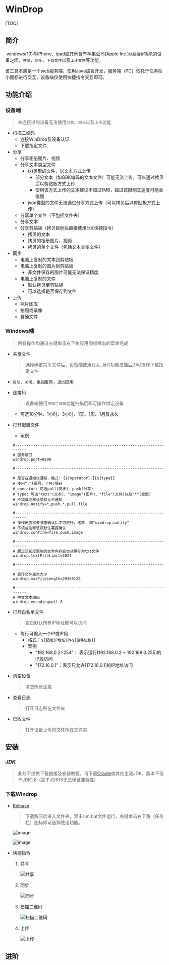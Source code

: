 # WinDrop

[TOC]

## 简介

​		windows(10)与iPhone、ipad或其他含有苹果公司(Apple Inc.)`快捷指令`功能的设备之间，`共享`、`同步`、`下载文件`以及`上传文件`等功能。

​		该工具本质是一个web服务端，使用Java语言开发，服务端（PC）依托于任务栏小图标进行交互，设备端仅使用快捷指令交互即可。

## 功能介绍

### 设备端

> 未连接过的设备无法使用`分享`、`同步`以及`上传`功能

- 扫描二维码
  - 连接WinDrop及设备认证
  - 下载指定文件
- 分享
  - 分享相册图片、视频
  - 分享文本类型文件
    - txt类型的文件，以文本方式上传
      - 部分文本（如GBK编码的文本文件）可能无法上传，可以通过拷贝后以剪贴板方式上传
      - 使用该方式上传的文本建议不超过1MB，超过该限制其速度可能会很慢
    - json类型的文件无法通过分享方式上传（可以拷贝后以剪贴板方式上传）
  - 分享单个文件（不包括文件夹）
  - 分享文本
  - 分享剪贴板（拷贝目标后直接使用`分享`快捷指令）
    - 拷贝的文本
    - 拷贝的相册图片、视频
    - 拷贝的单个文件（包括文本类型文件）
- 同步
  - 电脑上复制的文本到剪贴板
  - 电脑上复制的图片到剪贴板
    - 非文件保存的图片可能无法保证精度
  - 电脑上复制的文件
    - 默认拷贝至剪贴板
    - 可以选择是否保存到文件
- 上传
  - 照片图库
  - 拍照或录像
  - 普通文件

### Windows端

> 所有操作均通过右键单击右下角应用图标唤出的菜单完成

- 共享文件

  >  选择确定共享文件后，设备端使用`扫描二维码`功能扫描后即可操作下载指定文件

- `启动`、`关闭`、`重启`服务，`退出`应用

- 连接码

  > 设备端使用`扫描二维码`功能扫描后即可操作绑定设备

  - 可选10分钟、1小时、3小时、1天、1周、1月及永久

- 打开配置文件

  - 示例

  ```properties
  #------------------------------------------------------------------------
  # 服务端口
  windrop.port=8898
  
  #------------------------------------------------------------------------
  # 是否在通知栏通知，格式: [${operator}.][${type}]
  # 使用","(逗号，半角)隔开
  # operator: 可选pull(同步)、push(分享)
  # type: 可选"text"(文本)、"image"(图片)、"file"(文件)以及"*"(全部)
  # 不填或注释该项默认不通知
  windrop.notify=*,push.*,pull.file
  
  #------------------------------------------------------------------------
  # 操作是否需要弹窗确认后才可进行，格式: 同"windrop.notify"
  # 不填或注释该项默认需要确认
  windrop.confirm=file,push.image
  
  #------------------------------------------------------------------------
  # 超过该长度限制的文本内容会自动保存为txt文件
  windrop.textFileLimit=2021
  
  #------------------------------------------------------------------------
  # 直传文件最大大小
  windrop.maxFileLength=29360128
  
  #------------------------------------------------------------------------
  # 中文文本编码
  windrop.encoding=utf-8
  ```

- 打开白名单文件

  > 空白默认所有IP地址都可以访问

  - 每行可输入一个IP或IP段
    - 格式：`${起始IP地址}`[**>**`${偏移位数}`]
    - 案例
      - "192.168.0.2>254"： 表示运行[192.168.0.2 ~ 192.168.0.255]的IP段访问
      - "172.16.0.1"：表示只允许[172.16.0.1]的IP地址访问

- 清空设备

  > 清空所有连接

- 查看日志

  > 打开日志所在文件夹

- 已收文件

  > 打开设备上传的文件所在文件夹

## 安装

### *JDK*

> 此处不提供下载链接及安装教程，请下载[Oracle](https://www.oracle.com/java/technologies/javase/javase-jdk8-downloads.html)或其他主流JDK，版本不低于JDK1.8（高于JDK16无法保证兼容性）

### 下载Windrop

* [Release](https://github.com/q1006608006/windrop/releases/download/v1.0.0/windrop-v1.0.0.tar.gz)

  > 下载解压后进入文件夹，双击run.bat文件运行，右键单击右下角（任务栏）图标即可选择使用功能。

  ![image](https://user-images.githubusercontent.com/31004882/126967866-cd1e1f94-4bbf-4dac-9b6a-4ce67ef37b37.png)

  ![image](https://user-images.githubusercontent.com/31004882/126968443-aa7141ba-9db7-4d7e-9125-ae73a25034e8.png)

* 快捷指令

  1. 共享

     ![共享](https://user-images.githubusercontent.com/31004882/126964422-97d062e2-06c3-455e-be4a-5528beb24fdf.png)
     
  2. 同步
  
     ![同步](https://user-images.githubusercontent.com/31004882/126964579-b0a8bc88-7c6a-4ded-82f7-f1af7489cf64.png)
  
  3. 扫描二维码

     ![扫描二维码](https://user-images.githubusercontent.com/31004882/126964686-be6f8087-fc5e-4734-9900-f0207d56e6fd.png)

  4. 上传

     ![上传](https://user-images.githubusercontent.com/31004882/126964770-9de705d9-81fa-4f34-b3b1-6f9add2da4aa.png)


## 进阶
